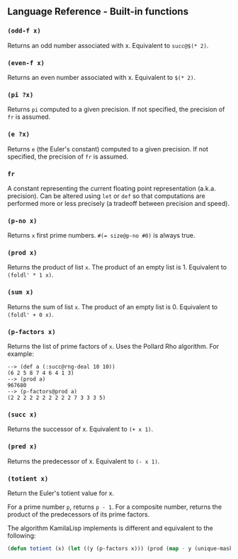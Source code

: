 
## Language Reference - Built-in functions

### `(odd-f x)`

Returns an odd number associated with x. Equivalent to `succ@$(* 2)`.

### `(even-f x)`

Returns an even number associated with x. Equivalent to `$(* 2)`.

### `(pi ?x)`

Returns `pi` computed to a given precision. If not specified, the precision of `fr` is assumed.

### `(e ?x)`

Returns `e` (the Euler's constant) computed to a given precision. If not specified, the precision of `fr` is assumed.

### `fr`

A constant representing the current floating point representation (a.k.a. precision). Can be altered using `let` or `def` so that computations are performed more or less precisely (a tradeoff between precision and speed).

### `(p-no x)`

Returns `x` first prime numbers. `#(= size@p-no #0)` is always true.

### `(prod x)`

Returns the product of list `x`. The product of an empty list is 1. Equivalent to `(foldl' * 1 x)`.

### `(sum x)`

Returns the sum of list `x`. The product of an empty list is 0. Equivalent to `(foldl' + 0 x)`.

### `(p-factors x)`

Returns the list of prime factors of `x`. Uses the Pollard Rho algorithm. For example:

```
--> (def a (:succ@rng-deal 10 10))
(6 2 5 8 7 4 6 4 1 3)
--> (prod a)
967680
--> (p-factors@prod a)
(2 2 2 2 2 2 2 2 2 2 7 3 3 3 5)
```

### `(succ x)`

Returns the successor of x. Equivalent to `(+ x 1)`.

### `(pred x)`

Returns the predecessor of x. Equivalent to `(- x 1)`.

### `(totient x)`

Return the Euler's totient value for x.

For a prime number `p`, returns `p - 1`. For a composite number, returns the product of the predecessors of its prime factors.

The algorithm KamilaLisp implements is different and equivalent to the following:

```lisp
(defun totient (x) (let ((y (p-factors x))) (prod (map - y (unique-mask y)))))
```
